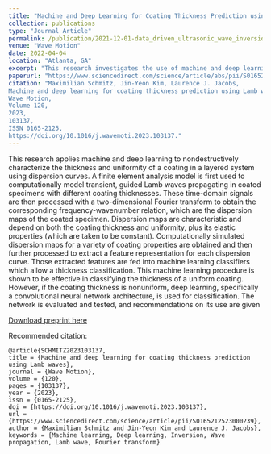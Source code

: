 ```yaml
---
title: "Machine and Deep Learning for Coating Thickness Prediction using Lamb Waves"
collection: publications
type: "Journal Article"
permalink: /publication/2021-12-01-data_driven_ultrasonic_wave_inversion
venue: "Wave Motion"
date: 2022-04-04
location: "Atlanta, GA"
excerpt: "This research investigates the use of machine and deep learning methods for wave inversion in nondestructive evaluation."
paperurl: "https://www.sciencedirect.com/science/article/abs/pii/S0165212523000239"
citation: "Maximilian Schmitz, Jin-Yeon Kim, Laurence J. Jacobs,
Machine and deep learning for coating thickness prediction using Lamb waves,
Wave Motion,
Volume 120,
2023,
103137,
ISSN 0165-2125,
https://doi.org/10.1016/j.wavemoti.2023.103137."
---
```


This research applies machine and deep learning to nondestructively characterize the thickness and uniformity of a coating in a layered system using dispersion curves. A finite element analysis model is first used to computationally model transient, guided Lamb waves propagating in coated specimens with different coating thicknesses. These time-domain signals are then processed with a two-dimensional Fourier transform to obtain the corresponding frequency-wavenumber relation, which are the dispersion maps of the coated specimen. Dispersion maps are characteristic and depend on both the coating thickness and uniformity, plus its elastic properties (which are taken to be constant). Computationally simulated dispersion maps for a variety of coating properties are obtained and then further processed to extract a feature representation for each dispersion curve. Those extracted features are fed into machine learning classifiers which allow a thickness classification. This machine learning procedure is shown to be effective in classifying the thickness of a uniform coating. However, if the coating thickness is nonuniform, deep learning, specifically a convolutional neural network architecture, is used for classification. The network is evaluated and tested, and recommendations on its use are given

[Download preprint here](https://github.com/sjmxschm/sjmxschm.github.io/raw/master/files/Machine_Learning_Inv_Max_Schmitz_Paper_Preprint_online.pdf)

Recommended citation: 

```
@article{SCHMITZ2023103137,
title = {Machine and deep learning for coating thickness prediction using Lamb waves},
journal = {Wave Motion},
volume = {120},
pages = {103137},
year = {2023},
issn = {0165-2125},
doi = {https://doi.org/10.1016/j.wavemoti.2023.103137},
url = {https://www.sciencedirect.com/science/article/pii/S0165212523000239},
author = {Maximilian Schmitz and Jin-Yeon Kim and Laurence J. Jacobs},
keywords = {Machine learning, Deep learning, Inversion, Wave propagation, Lamb wave, Fourier transform}
```